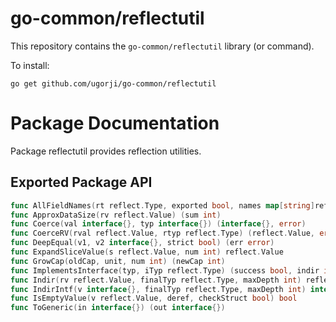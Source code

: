 # go-common/reflectutil

This repository contains the `go-common/reflectutil` library (or command).

To install:

```
go get github.com/ugorji/go-common/reflectutil
```

# Package Documentation


Package reflectutil provides reflection utilities.

## Exported Package API

```go
func AllFieldNames(rt reflect.Type, exported bool, names map[string]reflect.StructField) map[string]reflect.StructField
func ApproxDataSize(rv reflect.Value) (sum int)
func Coerce(val interface{}, typ interface{}) (interface{}, error)
func CoerceRV(rval reflect.Value, rtyp reflect.Type) (reflect.Value, error)
func DeepEqual(v1, v2 interface{}, strict bool) (err error)
func ExpandSliceValue(s reflect.Value, num int) reflect.Value
func GrowCap(oldCap, unit, num int) (newCap int)
func ImplementsInterface(typ, iTyp reflect.Type) (success bool, indir int8)
func Indir(rv reflect.Value, finalTyp reflect.Type, maxDepth int) reflect.Value
func IndirIntf(v interface{}, finalTyp reflect.Type, maxDepth int) interface{}
func IsEmptyValue(v reflect.Value, deref, checkStruct bool) bool
func ToGeneric(in interface{}) (out interface{})
```
